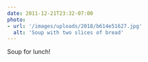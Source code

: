 ```yaml
---
date: 2011-12-21T23:32-07:00
photo:
- url: '/images/uploads/2018/b614e51627.jpg'
  alt: 'Soup with two slices of bread'
---
```

Soup for lunch!
